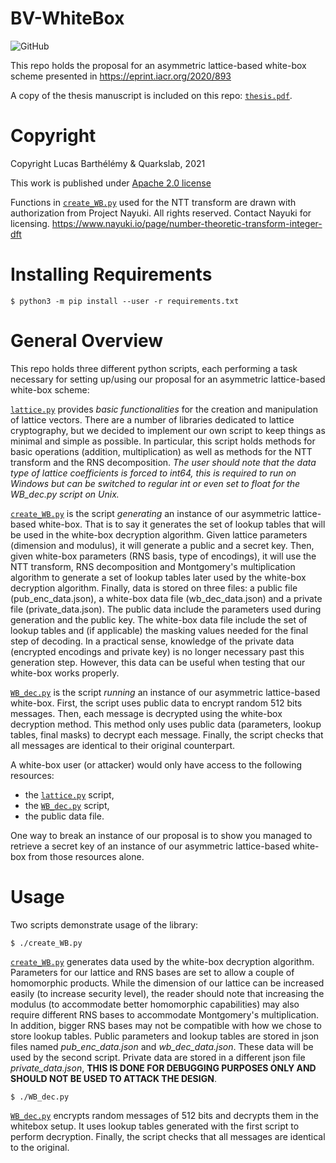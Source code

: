 # BV-WhiteBox

![GitHub](https://img.shields.io/github/license/quarkslab/BVWhiteBox)

This repo holds the proposal for an asymmetric lattice-based white-box scheme presented in https://eprint.iacr.org/2020/893

A copy of the thesis manuscript is included on this repo: [`thesis.pdf`](thesis.pdf).

# Copyright

Copyright Lucas Barthélémy & Quarkslab, 2021

This work is published under [Apache 2.0 license](LICENSE.md)

Functions in [`create_WB.py`](create_WB.py) used for the NTT transform are drawn with authorization from Project Nayuki. All rights reserved. Contact Nayuki for licensing. https://www.nayuki.io/page/number-theoretic-transform-integer-dft

# Installing Requirements

```console
$ python3 -m pip install --user -r requirements.txt
```

# General Overview

This repo holds three different python scripts, each performing a task necessary for setting up/using our proposal for an asymmetric lattice-based white-box scheme:

[`lattice.py`](lattice.py) provides *basic functionalities* for the creation and manipulation of lattice vectors. There are a number of libraries dedicated to lattice cryptography, but we decided to implement our own script to keep things as minimal and simple as possible. In particular, this script holds methods for basic operations (addition, multiplication) as well as methods for the NTT transform and the RNS decomposition. *The user should note that the data type of lattice coefficients is forced to int64, this is required to run on Windows but can be switched to regular int or even set to float for the WB_dec.py script on Unix.*

[`create_WB.py`](create_WB.py) is the script *generating* an instance of our asymmetric lattice-based white-box. That is to say it generates the set of lookup tables that will be used in the white-box decryption algorithm. Given lattice parameters (dimension and modulus), it will generate a public and a secret key. Then, given white-box parameters (RNS basis, type of encodings), it will use the NTT transform, RNS decomposition and Montgomery's multiplication algorithm to generate a set of lookup tables later used by the white-box decryption algorithm. Finally, data is stored on three files: a public file (pub_enc_data.json), a white-box data file (wb_dec_data.json) and a private file (private_data.json). The public data include the parameters used during generation and the public key. The white-box data file include the set of lookup tables and (if applicable) the masking values needed for the final step of decoding. In a practical sense, knowledge of the private data (encrypted encodings and private key) is no longer necessary past this generation step. However, this data can be useful when testing that our white-box works properly. 

[`WB_dec.py`](WB_dec.py) is the script *running* an instance of our asymmetric lattice-based white-box. First, the script uses public data to encrypt random 512 bits messages. Then, each message is decrypted using the white-box decryption method. This method only uses public data (parameters, lookup tables, final masks) to decrypt each message. Finally, the script checks that all messages are identical to their original counterpart.

A white-box user (or attacker) would only have access to the following resources:
- the [`lattice.py`](lattice.py) script,
- the [`WB_dec.py`](WB_dec.py) script,
- the public data file.

One way to break an instance of our proposal is to show you managed to retrieve a secret key of an instance of our asymmetric lattice-based white-box from those resources alone.

# Usage

Two scripts demonstrate usage of the library:

```console
$ ./create_WB.py
```
[`create_WB.py`](create_WB.py) generates data used by the white-box decryption algorithm. Parameters for our lattice and RNS bases are set to allow a couple of homomorphic products. While the dimension of our lattice can be increased easily (to increase security level), the reader should note that increasing the modulus (to accommodate better homomorphic capabilities) may also require different RNS bases to accommodate Montgomery's multiplication. In addition, bigger RNS bases may not be compatible with how we chose to store lookup tables. Public parameters and lookup tables are stored in json files named *pub_enc_data.json* and *wb_dec_data.json*. These data will be used by the second script. Private data are stored in a different json file *private_data.json*, **THIS IS DONE FOR DEBUGGING PURPOSES ONLY AND SHOULD NOT BE USED TO ATTACK THE DESIGN**.

```console
$ ./WB_dec.py
```

[`WB_dec.py`](WB_dec.py) encrypts random messages of 512 bits and decrypts them in the whitebox setup. It uses lookup tables generated with the first script to perform decryption. Finally, the script checks that all messages are identical to the original. 

